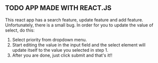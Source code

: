 ## TODO APP MADE WITH REACT.JS
This react app has a search feature, update feature and add feature.
Unfortunately, there is a small bug.
In order for you to update the value of select, do this:
1. Select priority from dropdown menu.
2. Start editing the value in the input field and the select element will update itself to the value you selected in step 1.
3. After you are done, just click submit and that's it!!
